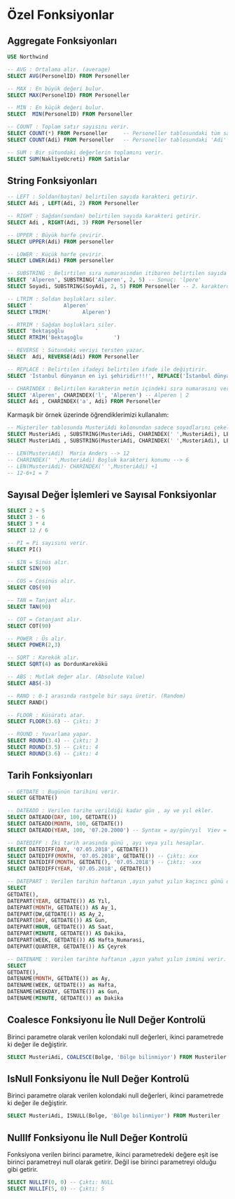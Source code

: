 # Özel Fonksiyonlar

## Aggregate Fonksiyonları

```sql
USE Northwind

-- AVG : Ortalama alır. (average)
SELECT AVG(PersonelID) FROM Personeller

-- MAX : En büyük değeri bulur.
SELECT MAX(PersonelID) FROM Personeller

-- MIN : En küçük değeri bulur.
SELECT  MIN(PersonelID) FROM Personeller

-- COUNT : Toplam satır sayısını verir.
SELECT COUNT(*) FROM Personeller     -- Personeller tablosundaki tüm satırların sayısını döndürecektir.
SELECT COUNT(Adi) FROM Personeller   -- Personeller tablosundaki 'Adi' sütununda null olmayan değerlerin sayısını döndürecektir.

-- SUM : Bir sütundaki değerlerin toplamını verir.
SELECT SUM(NakliyeUcreti) FROM Satislar
```

## String Fonksiyonları

```sql
-- LEFT : Soldan(baştan) belirtilen sayıda karakteri getirir.
SELECT Adi , LEFT(Adi, 2) FROM Personeller

-- RIGHT : Sağdan(sondan) belirtilen sayıda karakteri getirir.
SELECT Adi , RIGHT(Adi, 3) FROM Personeller

-- UPPER : Büyük harfe çevirir.
SELECT UPPER(Adi) FROM personeller

-- LOWER : Küçük harfe çevirir.
SELECT LOWER(Adi) FROM personeller

-- SUBSTRING : Belirtilen sıra numarasından itibaren belirtilen sayıda karakter getirir. Sıra numarası 1 den başlar.
SELECT 'Alperen', SUBSTRING('Alperen', 2, 5) -- Sonuç: 'lpere'
SELECT Soyadi, SUBSTRING(SoyAdi, 2, 5) FROM Personeller -- 2. karakterden itibaren 5 karakteri getirir

-- LTRIM : Soldan boşlukları siler.
SELECT '          Alperen'
SELECT LTRIM('          Alperen')

-- RTRIM : Sağdan boşlukları siler.
SELECT 'Bektaşoğlu          '
SELECT RTRIM('Bektaşoğlu          ')

-- REVERSE : Sütundaki veriyi tersten yazar.
SELECT	Adi, REVERSE(Adi) FROM Personeller

-- REPLACE : Belirtilen ifadeyi belirtilen ifade ile değiştirir.
SELECT 'İstanbul dünyanın en iyi şehiridir!!!', REPLACE('İstanbul dünyanın en iyi şehiridir!!!', 'İstanbul', 'İzmir')

-- CHARINDEX : Belirtilen karakterin metin içindeki sıra numarasını verir.
SELECT 'Alperen', CHARINDEX('l', 'Alperen') -- Alperen | 2
SELECT Adi , CHARINDEX('a', Adi) FROM Personeller
```

Karmaşık bir örnek üzerinde öğrendiklerimizi kullanalım:

```sql
-- Müşteriler tablosunda MusteriAdi kolonundan sadece soyadlarını çekelim.
SELECT MusteriAdi , SUBSTRING(MusteriAdi, CHARINDEX(' ',MusteriAdi), LEN(MusteriAdi)) FROM Musteriler
SELECT MusteriAdi , SUBSTRING(MusteriAdi, CHARINDEX(' ',MusteriAdi), LEN(MusteriAdi)- CHARINDEX(' ',MusteriAdi) +1) FROM Musteriler

-- LEN(MusteriAdi)  Maria Anders --> 12
-- CHARINDEX(' ',MusteriAdi) Boşluk karakteri konumu --> 6
-- LEN(MusteriAdi)- CHARINDEX(' ',MusteriAdi) +1
-- 12-6+1 = 7
```

## Sayısal Değer İşlemleri ve Sayısal Fonksiyonlar

```sql
SELECT 2 + 5
SELECT 3 - 6
SELECT 3 * 4
SELECT 12 / 6

-- PI = Pi sayısını verir.
SELECT PI()

-- SIN = Sinüs alır.
SELECT SIN(90)

-- COS = Cosinüs alır.
SELECT COS(90)

-- TAN = Tanjant alır.
SELECT TAN(90)

-- COT = Cotanjant alır.
SELECT COT(90)

-- POWER : Üs alır.
SELECT POWER(2,3)

-- SQRT : Karekök alır.
SELECT SQRT(4) as DordunKarekökü

-- ABS : Mutlak değer alır. (Absolute Value)
SELECT ABS(-3)

-- RAND : 0-1 arasında rastgele bir sayı üretir. (Random)
SELECT RAND()

-- FLOOR : Küsüratı atar.
SELECT FLOOR(3.6) -- Çıktı: 3

-- ROUND : Yuvarlama yapar.
SELECT ROUND(3.4) -- Çıktı: 3
SELECT ROUND(3.5) -- Çıktı: 4
SELECT ROUND(3.6) -- Çıktı: 4
```

## Tarih Fonksiyonları

```sql
-- GETDATE : Bugünün tarihini verir.
SELECT GETDATE()

-- DATEADD : Verilen tarihe verildiği kadar gün , ay ve yıl ekler.
SELECT DATEADD(DAY, 100, GETDATE())
SELECT DATEADD(MONTH, 100, GETDATE())
SELECT DATEADD(YEAR, 100, '07.20.2000') -- Syntax = ay/gün/yıl  Viev = yıl/ay/gün

-- DATEDIFF : İki tarih arasında günü , ayı veya yılı hesaplar.
SELECT DATEDIFF(DAY, '07.05.2018', GETDATE())
SELECT DATEDIFF(MONTH, '07.05.2018', GETDATE()) -- Çıktı: xxx
SELECT DATEDIFF(MONTH, GETDATE(), '07.05.2018') -- Çıktı: -xxx
SELECT DATEDIFF(YEAR, '07.05.2018', GETDATE())

-- DATEPART : Verilen tarihin haftanın ,ayın yahut yılın kaçıncı günü olduğunu hesaplar.
SELECT
GETDATE(),
DATEPART(YEAR, GETDATE()) AS Yıl,
DATEPART(MONTH, GETDATE()) AS Ay_1,
DATEPART(DW,GETDATE()) AS Ay_2,
DATEPART(DAY, GETDATE()) AS Gun,
DATEPART(HOUR, GETDATE()) AS Saat,
DATEPART(MINUTE, GETDATE()) AS Dakika,
DATEPART(WEEK, GETDATE()) AS Hafta_Numarasi,
DATEPART(QUARTER, GETDATE()) AS Çeyrek

-- DATENAME : Verilen tarihte haftanın ,ayın yahut yılın ismini verir.
SELECT
GETDATE(),
DATENAME(MONTH, GETDATE()) as Ay,
DATENAME(WEEK, GETDATE()) as Hafta,
DATENAME(WEEKDAY, GETDATE()) as Gun,
DATENAME(MINUTE, GETDATE()) as Dakika
```

## Coalesce Fonksiyonu İle Null Değer Kontrolü

Birinci parametre olarak verilen kolondaki null değerleri, ikinci parametrede ki değer ile değiştirir.

```sql
SELECT MusteriAdi, COALESCE(Bolge, 'Bölge bilinmiyor') FROM Musteriler
```

## IsNull Fonksiyonu İle Null Değer Kontrolü

Birinci parametre olarak verilen kolondaki null değerleri, ikinci parametrede ki değer ile değiştirir.

```sql
SELECT MusteriAdi, ISNULL(Bolge, 'Bölge bilinmiyor') FROM Musteriler
```

## NullIf Fonksiyonu İle Null Değer Kontrolü

Fonksiyona verilen birinci parametre, ikinci parametredeki değere eşit ise birinci parametreyi null olarak getirir. Değil ise birinci parametreyi olduğu gibi getirir.

```sql
SELECT NULLIF(0, 0) -- Çıktı: NULL
SELECT NULLIF(5, 0) -- Çıktı: 5
```
